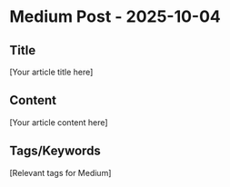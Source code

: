 # Medium Post - 2025-10-04

## Title
[Your article title here]

## Content
[Your article content here]

## Tags/Keywords
[Relevant tags for Medium]
